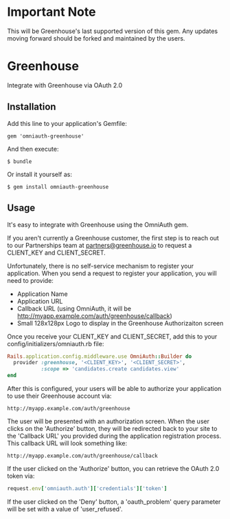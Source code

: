 # Important Note

This will be Greenhouse's last supported version of this gem. Any updates moving forward should be forked and maintained by the users.

# Greenhouse

Integrate with Greenhouse via OAuth 2.0

## Installation

Add this line to your application's Gemfile:

    gem 'omniauth-greenhouse'

And then execute:

    $ bundle

Or install it yourself as:

    $ gem install omniauth-greenhouse

## Usage

It's easy to integrate with Greenhouse using the OmniAuth gem.

If you aren't currently a Greenhouse customer, the first step is to reach out to our Partnerships team at partners@greenhouse.io to request a CLIENT_KEY and CLIENT_SECRET.

Unfortunately, there is no self-service mechanism to register your application.  When you send a request to register
your application, you will need to provide:

* Application Name
* Application URL
* Callback URL (using OmniAuth, it will be http://myapp.example.com/auth/greenhouse/callback)
* Small 128x128px Logo to display in the Greenhouse Authorizaiton screen

Once you receive your CLIENT_KEY and CLIENT_SECRET, add this to your config/initializers/omniauth.rb file:

```ruby
Rails.application.config.middleware.use OmniAuth::Builder do
  provider :greenhouse, '<CLIENT_KEY>', '<CLIENT_SECRET>',
           :scope => 'candidates.create candidates.view'
end
```

After this is configured, your users will be able to authorize your application to use their Greenhouse account via:

    http://myapp.example.com/auth/greenhouse

The user will be presented with an authorization screen.  When the user clicks on the 'Authorize' button, they will be
redirected back to your site to the 'Callback URL' you provided during the application registration process.  This
callback URL will look something like:

    http://myapp.example.com/auth/greenhouse/callback

If the user clicked on the 'Authorize' button, you can retrieve the OAuth 2.0 token via:

```ruby
request.env['omniauth.auth']['credentials']['token']
```

If the user clicked on the 'Deny' button, a 'oauth_problem' query parameter will be set with a value of 'user_refused'.

